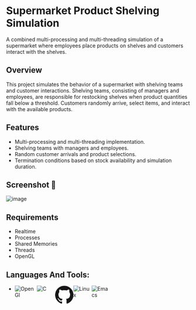 # Supermarket Product Shelving Simulation

A combined multi-processing and multi-threading simulation of a supermarket where employees place products on shelves and customers interact with the shelves.

## Overview

This project simulates the behavior of a supermarket with shelving teams and customer interactions. Shelving teams, consisting of managers and employees, are responsible for restocking shelves when product quantities fall below a threshold. Customers randomly arrive, select items, and interact with the available products.

## Features

- Multi-processing and multi-threading implementation.
- Shelving teams with managers and employees.
- Random customer arrivals and product selections.
- Termination conditions based on stock availability and simulation duration.

## Screenshot 📸 
![image](https://github.com/Omarmasalmah/ENCS4330_Real_Time_-2-_SuperMarket/assets/112338255/7e090e2f-e99b-47ce-ac94-4bc6a38bcf7e)


## Requirements

- Realtime
- Processes
- Shared Memories
- Threads
- OpenGL


## Languages And Tools:

-  <img align="left" alt=  "OpenGl" width="60px" src="https://upload.wikimedia.org/wikipedia/commons/e/e9/Opengl-logo.svg" /><img align="left" alt="C" width="50px" src="https://user-images.githubusercontent.com/25181517/192106070-46255bcf-65e6-4c6b-a296-bf8d0d8fb2a7.png" /><img align="left" alt="GitHub" width="50px" src="https://raw.githubusercontent.com/github/explore/78df643247d429f6cc873026c0622819ad797942/topics/github/github.png" /> <img align="left" alt="Linux" width="50px" src="https://upload.wikimedia.org/wikipedia/commons/thumb/3/35/Tux.svg/800px-Tux.svg.png" /> <img align="left" alt="Emacs" width="50px" src="https://upload.wikimedia.org/wikipedia/commons/0/08/EmacsIcon.svg" /> 

<br/>




